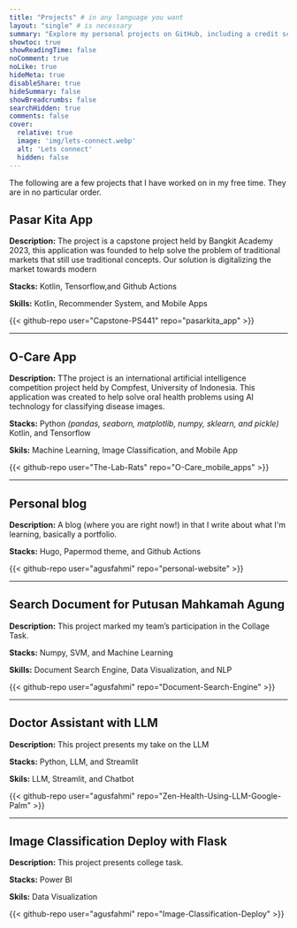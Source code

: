 ```yaml
---
title: "Projects" # in any language you want
layout: "single" # is necessary
summary: "Explore my personal projects on GitHub, including a credit score classification app, Nota Fiscal Goiana, and Alura's Business Intelligence challenge."
showtoc: true
showReadingTime: false
noComment: true
noLike: true
hideMeta: true
disableShare: true
hideSummary: false
showBreadcrumbs: false
searchHidden: true
comments: false
cover:
  relative: true
  image: 'img/lets-connect.webp'
  alt: 'Lets connect'
  hidden: false
---
```


The following are a few projects that I have worked on in my free time. They are in no particular order.

## Pasar Kita App

**Description:** The project is a capstone project held by Bangkit Academy 2023, this application was founded to help solve the problem of traditional markets that still use traditional concepts. Our solution is digitalizing the market towards modern

**Stacks:** Kotlin, Tensorflow,and Github Actions

**Skills:** Kotlin, Recommender System, and Mobile Apps

{{< github-repo user="Capstone-PS441" repo="pasarkita_app" >}}

---

## O-Care App

**Description:** TThe project is an international artificial intelligence competition project held by Compfest, University of Indonesia. This application was created to help solve oral health problems using AI technology for classifying disease images.

**Stacks:** Python _(pandas, seaborn, matplotlib, numpy, sklearn, and pickle)_ Kotlin, and Tensorflow

**Skils:** Machine Learning, Image Classification, and Mobile App

{{< github-repo user="The-Lab-Rats" repo="O-Care_mobile_apps" >}}

---

## Personal blog

**Description:** A blog (where you are right now!) in that I write about what I'm learning, basically a portfolio.

**Stacks:** Hugo, Papermod theme, and Github Actions

{{< github-repo user="agusfahmi" repo="personal-website" >}}

---

## Search Document for Putusan Mahkamah Agung

**Description:** This project marked my team’s participation in the Collage Task.

**Stacks:** Numpy, SVM, and Machine Learning

**Skills:** Document Search Engine, Data Visualization, and NLP

{{< github-repo user="agusfahmi" repo="Document-Search-Engine" >}}

---

## Doctor Assistant with LLM

**Description:** This project presents my take on the LLM 

**Stacks:** Python, LLM, and Streamlit

**Skils:** LLM, Streamlit, and Chatbot

{{< github-repo user="agusfahmi" repo="Zen-Health-Using-LLM-Google-Palm" >}}

---

## Image Classification Deploy with Flask

**Description:** This project presents college task.

**Stacks:** Power BI

**Skils:** Data Visualization

{{< github-repo user="agusfahmi" repo="Image-Classification-Deploy" >}}
